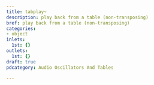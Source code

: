 ```yaml
---
title: tabplay~
description: play back from a table (non-transposing)
bref: play back from a table (non-transposing)
categories:
- object
inlets:
  1st: {}
outlets:
  1st: {}
draft: true
pdcategory: Audio Oscillators And Tables

---
```


